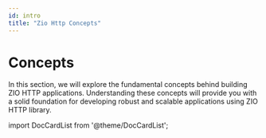 ```yaml
---
id: intro
title: "Zio Http Concepts"
---
```


# Concepts

In this section, we will explore the fundamental concepts behind building ZIO HTTP applications. Understanding these concepts will provide you with a solid foundation for developing robust and scalable applications using ZIO HTTP library.
 

import DocCardList from '@theme/DocCardList';

<DocCardList />